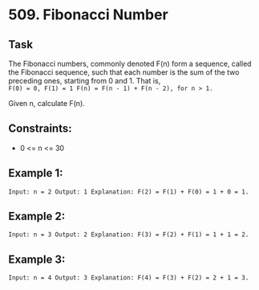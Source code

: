 # 509. Fibonacci Number

## Task
The Fibonacci numbers, commonly denoted F(n) form a sequence, called the Fibonacci sequence, 
such that each number is the sum of the two preceding ones, starting from 0 and 1. That is,  
``
F(0) = 0, F(1) = 1
F(n) = F(n - 1) + F(n - 2), for n > 1.
``

Given n, calculate F(n).


## Constraints:
- 0 <= n <= 30

## Example 1:
``
Input: n = 2
Output: 1
Explanation: F(2) = F(1) + F(0) = 1 + 0 = 1.
``

## Example 2:
``
Input: n = 3
Output: 2
Explanation: F(3) = F(2) + F(1) = 1 + 1 = 2.
``

## Example 3:
``
Input: n = 4
Output: 3
Explanation: F(4) = F(3) + F(2) = 2 + 1 = 3.
``